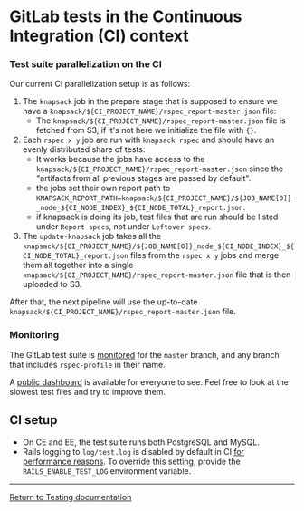 # GitLab tests in the Continuous Integration (CI) context

### Test suite parallelization on the CI

Our current CI parallelization setup is as follows:

1. The `knapsack` job in the prepare stage that is supposed to ensure we have a
   `knapsack/${CI_PROJECT_NAME}/rspec_report-master.json` file:
   - The `knapsack/${CI_PROJECT_NAME}/rspec_report-master.json` file is fetched
     from S3, if it's not here we initialize the file with `{}`.
1. Each `rspec x y` job are run with `knapsack rspec` and should have an evenly
   distributed share of tests:
   - It works because the jobs have access to the
     `knapsack/${CI_PROJECT_NAME}/rspec_report-master.json` since the "artifacts
     from all previous stages are passed by default".
   - the jobs set their own report path to
     `KNAPSACK_REPORT_PATH=knapsack/${CI_PROJECT_NAME}/${JOB_NAME[0]}_node_${CI_NODE_INDEX}_${CI_NODE_TOTAL}_report.json`.
   - if knapsack is doing its job, test files that are run should be listed under
     `Report specs`, not under `Leftover specs`.
1. The `update-knapsack` job takes all the
   `knapsack/${CI_PROJECT_NAME}/${JOB_NAME[0]}_node_${CI_NODE_INDEX}_${CI_NODE_TOTAL}_report.json`
   files from the `rspec x y` jobs and merge them all together into a single
   `knapsack/${CI_PROJECT_NAME}/rspec_report-master.json` file that is then
   uploaded to S3.

After that, the next pipeline will use the up-to-date
`knapsack/${CI_PROJECT_NAME}/rspec_report-master.json` file.

### Monitoring

The GitLab test suite is [monitored] for the `master` branch, and any branch
that includes `rspec-profile` in their name.

A [public dashboard] is available for everyone to see. Feel free to look at the
slowest test files and try to improve them.

[monitored]: ../performance.md#rspec-profiling
[public dashboard]: https://redash.gitlab.com/public/dashboards/l1WhHXaxrCWM5Ai9D7YDqHKehq6OU3bx5gssaiWe?org_slug=default

## CI setup

- On CE and EE, the test suite runs both PostgreSQL and MySQL.
- Rails logging to `log/test.log` is disabled by default in CI [for
  performance reasons][logging]. To override this setting, provide the
  `RAILS_ENABLE_TEST_LOG` environment variable.

[logging]: https://jtway.co/speed-up-your-rails-test-suite-by-6-in-1-line-13fedb869ec4

---

[Return to Testing documentation](index.md)
